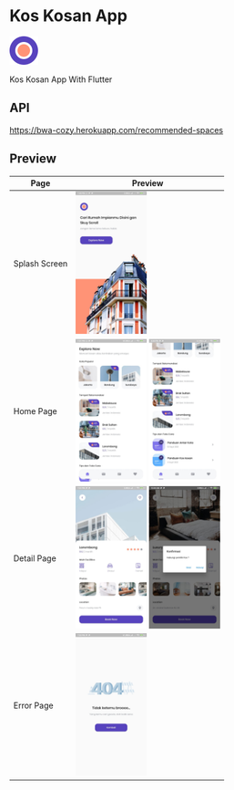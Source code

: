 # Kos Kosan App

<img src="assets/images/logo.png" height="50" />

Kos Kosan App With Flutter


## API
https://bwa-cozy.herokuapp.com/recommended-spaces

## Preview

| Page          | Preview                   |
| ------------- | -------------             |
| Splash Screen  | <img src="assets/images/preview_splash.jpeg" height="250" />  |
| Home Page | <img src="assets/images/preview_home.jpeg" height="250" /> <img src="assets/images/preview_home2.jpeg" height="250" />  |
| Detail Page | <img src="assets/images/preview_detail.jpeg" height="250" /> <img src="assets/images/preview_detail2.jpeg" height="250" /> |
| Error Page  | <img src="assets/images/preview_error.jpeg" height="250" />  |